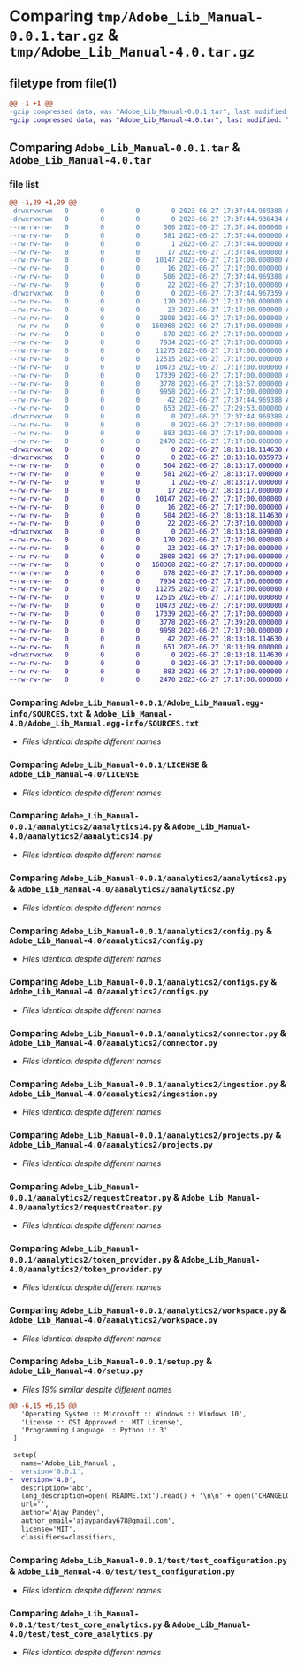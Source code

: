 # Comparing `tmp/Adobe_Lib_Manual-0.0.1.tar.gz` & `tmp/Adobe_Lib_Manual-4.0.tar.gz`

## filetype from file(1)

```diff
@@ -1 +1 @@
-gzip compressed data, was "Adobe_Lib_Manual-0.0.1.tar", last modified: Tue Jun 27 17:37:44 2023, max compression
+gzip compressed data, was "Adobe_Lib_Manual-4.0.tar", last modified: Tue Jun 27 18:13:18 2023, max compression
```

## Comparing `Adobe_Lib_Manual-0.0.1.tar` & `Adobe_Lib_Manual-4.0.tar`

### file list

```diff
@@ -1,29 +1,29 @@
-drwxrwxrwx   0        0        0        0 2023-06-27 17:37:44.969388 Adobe_Lib_Manual-0.0.1/
-drwxrwxrwx   0        0        0        0 2023-06-27 17:37:44.936434 Adobe_Lib_Manual-0.0.1/Adobe_Lib_Manual.egg-info/
--rw-rw-rw-   0        0        0      506 2023-06-27 17:37:44.000000 Adobe_Lib_Manual-0.0.1/Adobe_Lib_Manual.egg-info/PKG-INFO
--rw-rw-rw-   0        0        0      581 2023-06-27 17:37:44.000000 Adobe_Lib_Manual-0.0.1/Adobe_Lib_Manual.egg-info/SOURCES.txt
--rw-rw-rw-   0        0        0        1 2023-06-27 17:37:44.000000 Adobe_Lib_Manual-0.0.1/Adobe_Lib_Manual.egg-info/dependency_links.txt
--rw-rw-rw-   0        0        0       17 2023-06-27 17:37:44.000000 Adobe_Lib_Manual-0.0.1/Adobe_Lib_Manual.egg-info/top_level.txt
--rw-rw-rw-   0        0        0    10147 2023-06-27 17:17:00.000000 Adobe_Lib_Manual-0.0.1/LICENSE
--rw-rw-rw-   0        0        0       16 2023-06-27 17:17:00.000000 Adobe_Lib_Manual-0.0.1/MANIFEST.in
--rw-rw-rw-   0        0        0      506 2023-06-27 17:37:44.969388 Adobe_Lib_Manual-0.0.1/PKG-INFO
--rw-rw-rw-   0        0        0       22 2023-06-27 17:37:10.000000 Adobe_Lib_Manual-0.0.1/README.txt
-drwxrwxrwx   0        0        0        0 2023-06-27 17:37:44.967359 Adobe_Lib_Manual-0.0.1/aanalytics2/
--rw-rw-rw-   0        0        0      170 2023-06-27 17:17:00.000000 Adobe_Lib_Manual-0.0.1/aanalytics2/__init__.py
--rw-rw-rw-   0        0        0       23 2023-06-27 17:17:00.000000 Adobe_Lib_Manual-0.0.1/aanalytics2/__version__.py
--rw-rw-rw-   0        0        0     2808 2023-06-27 17:17:00.000000 Adobe_Lib_Manual-0.0.1/aanalytics2/aanalytics14.py
--rw-rw-rw-   0        0        0   160368 2023-06-27 17:17:00.000000 Adobe_Lib_Manual-0.0.1/aanalytics2/aanalytics2.py
--rw-rw-rw-   0        0        0      678 2023-06-27 17:17:00.000000 Adobe_Lib_Manual-0.0.1/aanalytics2/config.py
--rw-rw-rw-   0        0        0     7934 2023-06-27 17:17:00.000000 Adobe_Lib_Manual-0.0.1/aanalytics2/configs.py
--rw-rw-rw-   0        0        0    11275 2023-06-27 17:17:00.000000 Adobe_Lib_Manual-0.0.1/aanalytics2/connector.py
--rw-rw-rw-   0        0        0    12515 2023-06-27 17:17:00.000000 Adobe_Lib_Manual-0.0.1/aanalytics2/ingestion.py
--rw-rw-rw-   0        0        0    10473 2023-06-27 17:17:00.000000 Adobe_Lib_Manual-0.0.1/aanalytics2/projects.py
--rw-rw-rw-   0        0        0    17339 2023-06-27 17:17:00.000000 Adobe_Lib_Manual-0.0.1/aanalytics2/requestCreator.py
--rw-rw-rw-   0        0        0     3778 2023-06-27 17:18:57.000000 Adobe_Lib_Manual-0.0.1/aanalytics2/token_provider.py
--rw-rw-rw-   0        0        0     9958 2023-06-27 17:17:00.000000 Adobe_Lib_Manual-0.0.1/aanalytics2/workspace.py
--rw-rw-rw-   0        0        0       42 2023-06-27 17:37:44.969388 Adobe_Lib_Manual-0.0.1/setup.cfg
--rw-rw-rw-   0        0        0      653 2023-06-27 17:29:53.000000 Adobe_Lib_Manual-0.0.1/setup.py
-drwxrwxrwx   0        0        0        0 2023-06-27 17:37:44.969388 Adobe_Lib_Manual-0.0.1/test/
--rw-rw-rw-   0        0        0        0 2023-06-27 17:17:00.000000 Adobe_Lib_Manual-0.0.1/test/__init__.py
--rw-rw-rw-   0        0        0      883 2023-06-27 17:17:00.000000 Adobe_Lib_Manual-0.0.1/test/test_configuration.py
--rw-rw-rw-   0        0        0     2470 2023-06-27 17:17:00.000000 Adobe_Lib_Manual-0.0.1/test/test_core_analytics.py
+drwxrwxrwx   0        0        0        0 2023-06-27 18:13:18.114630 Adobe_Lib_Manual-4.0/
+drwxrwxrwx   0        0        0        0 2023-06-27 18:13:18.035973 Adobe_Lib_Manual-4.0/Adobe_Lib_Manual.egg-info/
+-rw-rw-rw-   0        0        0      504 2023-06-27 18:13:17.000000 Adobe_Lib_Manual-4.0/Adobe_Lib_Manual.egg-info/PKG-INFO
+-rw-rw-rw-   0        0        0      581 2023-06-27 18:13:17.000000 Adobe_Lib_Manual-4.0/Adobe_Lib_Manual.egg-info/SOURCES.txt
+-rw-rw-rw-   0        0        0        1 2023-06-27 18:13:17.000000 Adobe_Lib_Manual-4.0/Adobe_Lib_Manual.egg-info/dependency_links.txt
+-rw-rw-rw-   0        0        0       17 2023-06-27 18:13:17.000000 Adobe_Lib_Manual-4.0/Adobe_Lib_Manual.egg-info/top_level.txt
+-rw-rw-rw-   0        0        0    10147 2023-06-27 17:17:00.000000 Adobe_Lib_Manual-4.0/LICENSE
+-rw-rw-rw-   0        0        0       16 2023-06-27 17:17:00.000000 Adobe_Lib_Manual-4.0/MANIFEST.in
+-rw-rw-rw-   0        0        0      504 2023-06-27 18:13:18.114630 Adobe_Lib_Manual-4.0/PKG-INFO
+-rw-rw-rw-   0        0        0       22 2023-06-27 17:37:10.000000 Adobe_Lib_Manual-4.0/README.txt
+drwxrwxrwx   0        0        0        0 2023-06-27 18:13:18.099000 Adobe_Lib_Manual-4.0/aanalytics2/
+-rw-rw-rw-   0        0        0      170 2023-06-27 17:17:00.000000 Adobe_Lib_Manual-4.0/aanalytics2/__init__.py
+-rw-rw-rw-   0        0        0       23 2023-06-27 17:17:00.000000 Adobe_Lib_Manual-4.0/aanalytics2/__version__.py
+-rw-rw-rw-   0        0        0     2808 2023-06-27 17:17:00.000000 Adobe_Lib_Manual-4.0/aanalytics2/aanalytics14.py
+-rw-rw-rw-   0        0        0   160368 2023-06-27 17:17:00.000000 Adobe_Lib_Manual-4.0/aanalytics2/aanalytics2.py
+-rw-rw-rw-   0        0        0      678 2023-06-27 17:17:00.000000 Adobe_Lib_Manual-4.0/aanalytics2/config.py
+-rw-rw-rw-   0        0        0     7934 2023-06-27 17:17:00.000000 Adobe_Lib_Manual-4.0/aanalytics2/configs.py
+-rw-rw-rw-   0        0        0    11275 2023-06-27 17:17:00.000000 Adobe_Lib_Manual-4.0/aanalytics2/connector.py
+-rw-rw-rw-   0        0        0    12515 2023-06-27 17:17:00.000000 Adobe_Lib_Manual-4.0/aanalytics2/ingestion.py
+-rw-rw-rw-   0        0        0    10473 2023-06-27 17:17:00.000000 Adobe_Lib_Manual-4.0/aanalytics2/projects.py
+-rw-rw-rw-   0        0        0    17339 2023-06-27 17:17:00.000000 Adobe_Lib_Manual-4.0/aanalytics2/requestCreator.py
+-rw-rw-rw-   0        0        0     3778 2023-06-27 17:39:20.000000 Adobe_Lib_Manual-4.0/aanalytics2/token_provider.py
+-rw-rw-rw-   0        0        0     9958 2023-06-27 17:17:00.000000 Adobe_Lib_Manual-4.0/aanalytics2/workspace.py
+-rw-rw-rw-   0        0        0       42 2023-06-27 18:13:18.114630 Adobe_Lib_Manual-4.0/setup.cfg
+-rw-rw-rw-   0        0        0      651 2023-06-27 18:13:09.000000 Adobe_Lib_Manual-4.0/setup.py
+drwxrwxrwx   0        0        0        0 2023-06-27 18:13:18.114630 Adobe_Lib_Manual-4.0/test/
+-rw-rw-rw-   0        0        0        0 2023-06-27 17:17:00.000000 Adobe_Lib_Manual-4.0/test/__init__.py
+-rw-rw-rw-   0        0        0      883 2023-06-27 17:17:00.000000 Adobe_Lib_Manual-4.0/test/test_configuration.py
+-rw-rw-rw-   0        0        0     2470 2023-06-27 17:17:00.000000 Adobe_Lib_Manual-4.0/test/test_core_analytics.py
```

### Comparing `Adobe_Lib_Manual-0.0.1/Adobe_Lib_Manual.egg-info/SOURCES.txt` & `Adobe_Lib_Manual-4.0/Adobe_Lib_Manual.egg-info/SOURCES.txt`

 * *Files identical despite different names*

### Comparing `Adobe_Lib_Manual-0.0.1/LICENSE` & `Adobe_Lib_Manual-4.0/LICENSE`

 * *Files identical despite different names*

### Comparing `Adobe_Lib_Manual-0.0.1/aanalytics2/aanalytics14.py` & `Adobe_Lib_Manual-4.0/aanalytics2/aanalytics14.py`

 * *Files identical despite different names*

### Comparing `Adobe_Lib_Manual-0.0.1/aanalytics2/aanalytics2.py` & `Adobe_Lib_Manual-4.0/aanalytics2/aanalytics2.py`

 * *Files identical despite different names*

### Comparing `Adobe_Lib_Manual-0.0.1/aanalytics2/config.py` & `Adobe_Lib_Manual-4.0/aanalytics2/config.py`

 * *Files identical despite different names*

### Comparing `Adobe_Lib_Manual-0.0.1/aanalytics2/configs.py` & `Adobe_Lib_Manual-4.0/aanalytics2/configs.py`

 * *Files identical despite different names*

### Comparing `Adobe_Lib_Manual-0.0.1/aanalytics2/connector.py` & `Adobe_Lib_Manual-4.0/aanalytics2/connector.py`

 * *Files identical despite different names*

### Comparing `Adobe_Lib_Manual-0.0.1/aanalytics2/ingestion.py` & `Adobe_Lib_Manual-4.0/aanalytics2/ingestion.py`

 * *Files identical despite different names*

### Comparing `Adobe_Lib_Manual-0.0.1/aanalytics2/projects.py` & `Adobe_Lib_Manual-4.0/aanalytics2/projects.py`

 * *Files identical despite different names*

### Comparing `Adobe_Lib_Manual-0.0.1/aanalytics2/requestCreator.py` & `Adobe_Lib_Manual-4.0/aanalytics2/requestCreator.py`

 * *Files identical despite different names*

### Comparing `Adobe_Lib_Manual-0.0.1/aanalytics2/token_provider.py` & `Adobe_Lib_Manual-4.0/aanalytics2/token_provider.py`

 * *Files identical despite different names*

### Comparing `Adobe_Lib_Manual-0.0.1/aanalytics2/workspace.py` & `Adobe_Lib_Manual-4.0/aanalytics2/workspace.py`

 * *Files identical despite different names*

### Comparing `Adobe_Lib_Manual-0.0.1/setup.py` & `Adobe_Lib_Manual-4.0/setup.py`

 * *Files 19% similar despite different names*

```diff
@@ -6,15 +6,15 @@
   'Operating System :: Microsoft :: Windows :: Windows 10',
   'License :: OSI Approved :: MIT License',
   'Programming Language :: Python :: 3'
 ]
  
 setup(
   name='Adobe_Lib_Manual',
-  version='0.0.1',
+  version='4.0',
   description='abc',
   long_description=open('README.txt').read() + '\n\n' + open('CHANGELOG.txt').read(),
   url='',  
   author='Ajay Pandey',
   author_email='ajaypanday678@gmail.com',
   license='MIT', 
   classifiers=classifiers,
```

### Comparing `Adobe_Lib_Manual-0.0.1/test/test_configuration.py` & `Adobe_Lib_Manual-4.0/test/test_configuration.py`

 * *Files identical despite different names*

### Comparing `Adobe_Lib_Manual-0.0.1/test/test_core_analytics.py` & `Adobe_Lib_Manual-4.0/test/test_core_analytics.py`

 * *Files identical despite different names*


